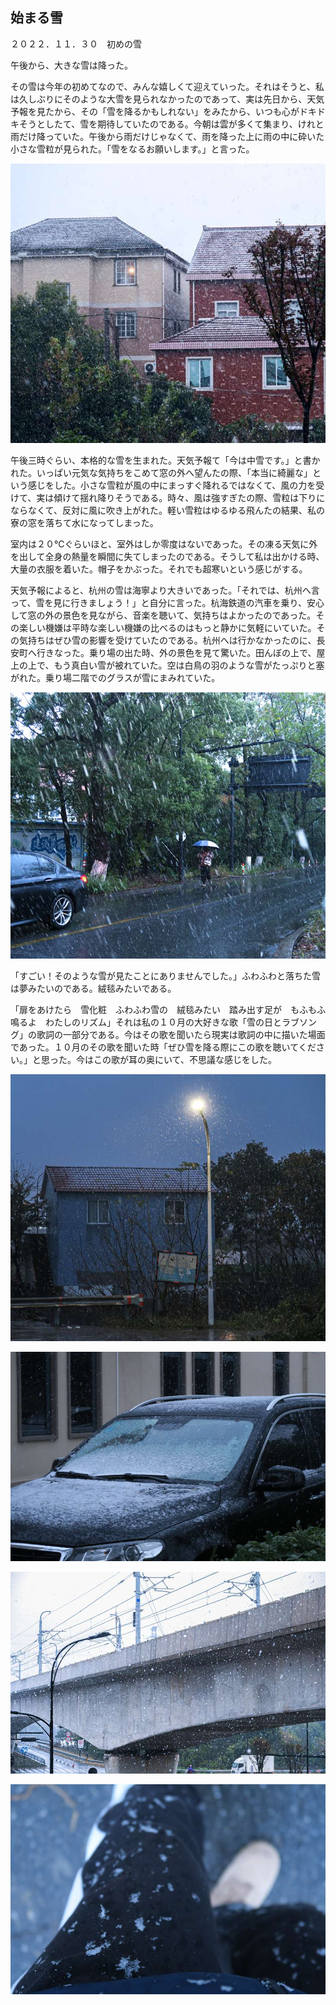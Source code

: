 ## 始まる雪

２０２２．１１．３０　初めの雪

午後から、大きな雪は降った。

その雪は今年の初めてなので、みんな嬉しくて迎えていった。それはそうと、私は久しぶりにそのような大雪を見られなかったのであって、実は先日から、天気予報を見たから、その「雪を降るかもしれない」をみたから、いつも心がドキドキそうとしたて、雪を期待していたのである。今朝は雲が多くて集まり、けれと雨だけ降っていた。午後から雨だけじゃなくて、雨を降った上に雨の中に砕いた小さな雪粒が見られた。「雪をなるお願いします。」と言った。

![](/Activity_by_time/2022.11.30/pic/1.jpg)

午後三時ぐらい、本格的な雪を生まれた。天気予報て「今は中雪です。」と書かれた。いっぱい元気な気持ちをこめて窓の外へ望んたの際、「本当に綺麗な」という感じをした。小さな雪粒が風の中にまっすぐ降れるではなくて、風の力を受けて、実は傾けて揺れ降りそうである。時々、風は強すぎたの際、雪粒は下りにならなくて、反対に風に吹き上がれた。軽い雪粒はゆるゆる飛んたの結果、私の寮の窓を落ちて水になってしまった。

室内は２０℃ぐらいほと、室外はしか零度はないであった。その凍る天気に外を出して全身の熱量を瞬間に失てしまったのである。そうして私は出かける時、大量の衣服を着いた。帽子をかぶった。それでも超寒いという感じがする。

天気予報によると、杭州の雪は海寧より大きいであった。「それでは、杭州へ言って、雪を見に行きましょう！」と自分に言った。杭海鉄道の汽車を乗り、安心して窓の外の景色を見ながら、音楽を聴いて、気持ちはよかったのであった。その楽しい機嫌は平時な楽しい機嫌の比べるのはもっと静かに気軽にいていた。その気持ちはぜひ雪の影響を受けていたのである。杭州へは行かなかったのに、長安町へ行きなった。乗り場の出た時、外の景色を見て驚いた。田んぼの上で、屋上の上で、もう真白い雪が被れていた。空は白鳥の羽のような雪がたっぷりと塞がれた。乗り場二階でのグラスが雪にまみれていた。

![](/Activity_by_time/2022/11.30/pic/2.jpg)

「すごい！そのような雪が見たことにありませんでした。」ふわふわと落ちた雪は夢みたいのである。絨毯みたいである。

「扉をあけたら　雪化粧　ふわふわ雪の　絨毯みたい　踏み出す足が　もふもふ鳴るよ　わたしのリズム」それは私の１０月の大好きな歌「雪の日とラブソング」の歌詞の一部分である。今はその歌を聞いたら現実は歌詞の中に描いた場面であった。１０月のその歌を聞いた時「ぜひ雪を降る際にこの歌を聴いてください。」と思った。今はこの歌が耳の奥にいて、不思議な感じをした。

![](/Activity_by_time/2022.11.30/pic/3.jpg)

![](/Activity_by_time/2022.11.30/pic/4.jpg)

![](/Activity_by_time/2022.11.30/pic/5.jpg)

![](/Activity_by_time/2022.11.30/pic/6.jpg)
